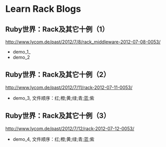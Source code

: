# Learn Rack Blogs

## Ruby世界：Rack及其它十例（1）
<http://www.lycom.de/past/2012/7/8/rack_middleware-2012-07-08-0053/>
  * demo_1_
  * demo_2

## Ruby世界：Rack及其它十例（2）
<http://www.lycom.de/past/2012/7/11/rack-2012-07-11-0053/>
  * demo_3, 文件顺序：红;橙;黄;绿;青;蓝;紫

## Ruby世界：Rack及其它十例（3）
<http://www.lycom.de/past/2012/7/12/rack-2012-07-12-0053/>
  * demo_4, 文件顺序：红;橙;黄;绿;青;蓝;紫
